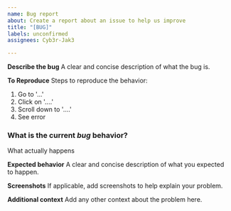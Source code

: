 ```yaml
---
name: Bug report
about: Create a report about an issue to help us improve
title: "[BUG]"
labels: unconfirmed
assignees: Cyb3r-Jak3

---
```


**Describe the bug**
A clear and concise description of what the bug is.

**To Reproduce**
Steps to reproduce the behavior:

1. Go to '...'
2. Click on '....'
3. Scroll down to '....'
4. See error

### What is the current *bug* behavior?

What actually happens

**Expected behavior**
A clear and concise description of what you expected to happen.

**Screenshots**
If applicable, add screenshots to help explain your problem.

**Additional context**
Add any other context about the problem here.